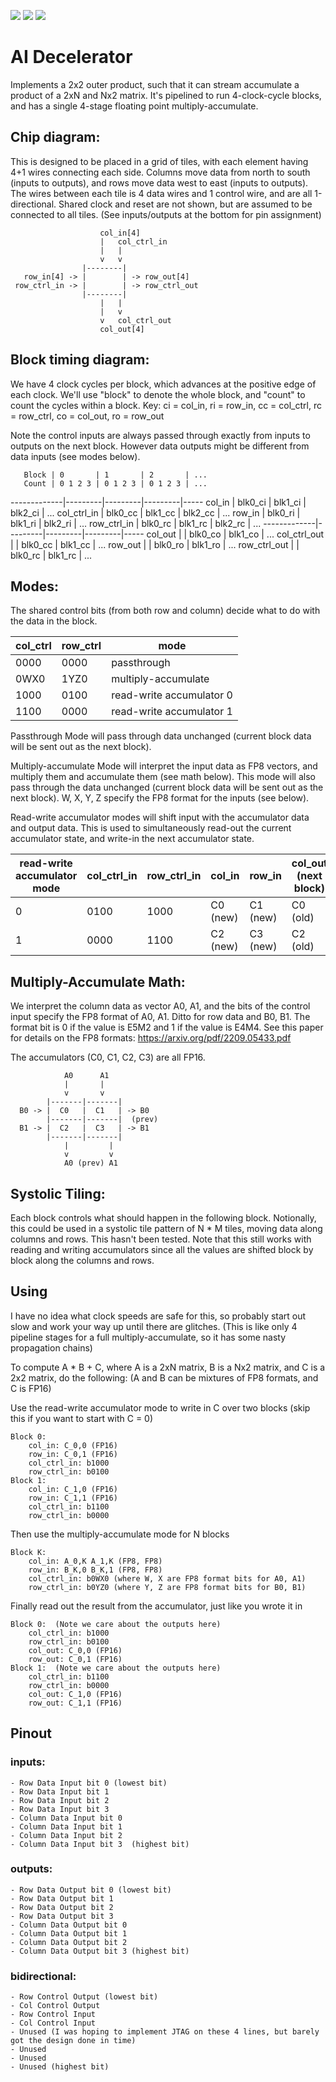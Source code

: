 ![](../../workflows/gds/badge.svg) ![](../../workflows/docs/badge.svg) ![](../../workflows/test/badge.svg)

# AI Decelerator

Implements a 2x2 outer product, such that it can stream accumulate a product of a 2xN and Nx2 matrix.
It's pipelined to run 4-clock-cycle blocks, and has a single 4-stage floating point multiply-accumulate.

## Chip diagram: 

This is designed to be placed in a grid of tiles, with each element having 4+1 wires connecting each side.
Columns move data from north to south (inputs to outputs), and rows move data west to east (inputs to outputs).
The wires between each tile is 4 data wires and 1 control wire, and are all 1-directional.
Shared clock and reset are not shown, but are assumed to be connected to all tiles.
(See inputs/outputs at the bottom for pin assignment)

```
                    col_in[4]  
                    |   col_ctrl_in
                    |   |
                    v   v
                |--------|
   row_in[4] -> |        | -> row_out[4]
 row_ctrl_in -> |        | -> row_ctrl_out
                |--------|
                    |   |
                    |   v
                    v   col_ctrl_out
                    col_out[4]
```

## Block timing diagram:

We have 4 clock cycles per block, which advances at the positive edge of each clock.
We'll use "block" to denote the whole block, and "count" to count the cycles within a block.
Key: ci = col_in, ri = row_in, cc = col_ctrl, rc = row_ctrl, co = col_out, ro = row_out

Note the control inputs are always passed through exactly from inputs to outputs on the next block.
However data outputs might be different from data inputs (see modes below).

       Block | 0       | 1       | 2       | ...
       Count | 0 1 2 3 | 0 1 2 3 | 0 1 2 3 | ...
-------------|---------|---------|---------|-----
      col_in | blk0_ci | blk1_ci | blk2_ci | ...
 col_ctrl_in | blk0_cc | blk1_cc | blk2_cc | ...
      row_in | blk0_ri | blk1_ri | blk2_ri | ...
 row_ctrl_in | blk0_rc | blk1_rc | blk2_rc | ...
-------------|---------|---------|---------|-----
     col_out |         | blk0_co | blk1_co | ...
col_ctrl_out |         | blk0_cc | blk1_cc | ...
     row_out |         | blk0_ro | blk1_ro | ...
row_ctrl_out |         | blk0_rc | blk1_rc | ...

## Modes:
The shared control bits (from both row and column) decide what to do with the data in the block.

col_ctrl | row_ctrl | mode
---------|----------|------------
0000     | 0000     | passthrough
0WX0     | 1YZ0     | multiply-accumulate
1000     | 0100     | read-write accumulator 0
1100     | 0000     | read-write accumulator 1

Passthrough Mode will pass through data unchanged (current block data will be sent out as the next block).

Multiply-accumulate Mode will interpret the input data as FP8 vectors, and multiply them and accumulate them (see math below).
This mode will also pass through the data unchanged (current block data will be sent out as the next block).
W, X, Y, Z specify the FP8 format for the inputs (see below).

Read-write accumulator modes will shift input with the accumulator data and output data.
This is used to simultaneously read-out the current accumulator state, and write-in the next accumulator state.

read-write accumulator mode | col_ctrl_in | row_ctrl_in | col_in  | row_in  | col_out (next block) | row_out (next block)
----------------------------|-------------|-------------|---------|---------|----------------------|---------------------
                          0 | 0100        | 1000        | C0 (new)| C1 (new)| C0 (old)             | C1 (old)
                          1 | 0000        | 1100        | C2 (new)| C3 (new)| C2 (old)             | C3 (old)

## Multiply-Accumulate Math:
We interpret the column data as vector A0, A1, and the bits of the control input specify the FP8 format of A0, A1.
Ditto for row data and B0, B1.  The format bit is 0 if the value is E5M2 and 1 if the value is E4M4.
See this paper for details on the FP8 formats: https://arxiv.org/pdf/2209.05433.pdf

The accumulators (C0, C1, C2, C3) are all FP16.
```
            A0      A1
            |       |
            v       v
        |-------|-------|
  B0 -> |  C0   |  C1   | -> B0
        |-------|-------|  (prev)
  B1 -> |  C2   |  C3   | -> B1
        |-------|-------|
            |         |
            v         v
            A0 (prev) A1
```
## Systolic Tiling:
Each block controls what should happen in the following block.
Notionally, this could be used in a systolic tile pattern of N * M tiles, moving data along columns and rows.  This hasn't been tested.
Note that this still works with reading and writing accumulators since all the values are shifted block by block along the columns and rows.

## Using
I have no idea what clock speeds are safe for this, so probably start out slow and work your way up until there are glitches.
(This is like only 4 pipeline stages for a full multiply-accumulate, so it has some nasty propagation chains)

To compute A * B + C, where A is a 2xN matrix, B is a Nx2 matrix, and C is a 2x2 matrix, do the following:
(A and B can be mixtures of FP8 formats, and C is FP16)

Use the read-write accumulator mode to write in C over two blocks  (skip this if you want to start with C = 0)
```
Block 0:
    col_in: C_0,0 (FP16)
    row_in: C_0,1 (FP16)
    col_ctrl_in: b1000
    row_ctrl_in: b0100
Block 1:
    col_in: C_1,0 (FP16)
    row_in: C_1,1 (FP16)
    col_ctrl_in: b1100
    row_ctrl_in: b0000
```
Then use the multiply-accumulate mode for N blocks
```
Block K:
    col_in: A_0,K A_1,K (FP8, FP8)
    row_in: B_K,0 B_K,1 (FP8, FP8)
    col_ctrl_in: b0WX0 (where W, X are FP8 format bits for A0, A1)
    row_ctrl_in: b0YZ0 (where Y, Z are FP8 format bits for B0, B1)
```
Finally read out the result from the accumulator, just like you wrote it in
```
Block 0:  (Note we care about the outputs here)
    col_ctrl_in: b1000
    row_ctrl_in: b0100
    col_out: C_0,0 (FP16)
    row_out: C_0,1 (FP16)
Block 1:  (Note we care about the outputs here)
    col_ctrl_in: b1100
    row_ctrl_in: b0000
    col_out: C_1,0 (FP16)
    row_out: C_1,1 (FP16)
```
## Pinout
### inputs:               
    - Row Data Input bit 0 (lowest bit)
    - Row Data Input bit 1
    - Row Data Input bit 2
    - Row Data Input bit 3
    - Column Data Input bit 0
    - Column Data Input bit 1
    - Column Data Input bit 2
    - Column Data Input bit 3  (highest bit)
### outputs:
    - Row Data Output bit 0 (lowest bit)
    - Row Data Output bit 1
    - Row Data Output bit 2
    - Row Data Output bit 3
    - Column Data Output bit 0
    - Column Data Output bit 1
    - Column Data Output bit 2
    - Column Data Output bit 3 (highest bit)
### bidirectional:
    - Row Control Output (lowest bit)
    - Col Control Output
    - Row Control Input
    - Col Control Input
    - Unused (I was hoping to implement JTAG on these 4 lines, but barely got the design done in time)
    - Unused
    - Unused
    - Unused (highest bit)

